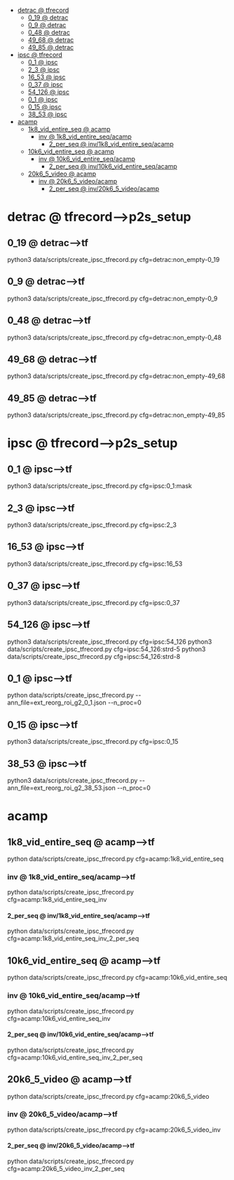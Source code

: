 <!-- MarkdownTOC -->

- [detrac       @ tfrecord](#detrac___tfrecord_)
    - [0_19       @ detrac](#0_19___detrac_)
    - [0_9       @ detrac](#0_9___detrac_)
    - [0_48       @ detrac](#0_48___detrac_)
    - [49_68       @ detrac](#49_68___detrac_)
    - [49_85       @ detrac](#49_85___detrac_)
- [ipsc       @ tfrecord](#ipsc___tfrecord_)
    - [0_1       @ ipsc](#0_1___ipsc_)
    - [2_3       @ ipsc](#2_3___ipsc_)
    - [16_53       @ ipsc](#16_53___ipsc_)
    - [0_37       @ ipsc](#0_37___ipsc_)
    - [54_126       @ ipsc](#54_126___ipsc_)
    - [0_1       @ ipsc](#0_1___ipsc__1)
    - [0_15       @ ipsc](#0_15___ipsc_)
    - [38_53       @ ipsc](#38_53___ipsc_)
- [acamp](#acamp_)
    - [1k8_vid_entire_seq       @ acamp](#1k8_vid_entire_seq___acam_p_)
        - [inv       @ 1k8_vid_entire_seq/acamp](#inv___1k8_vid_entire_seq_acamp_)
            - [2_per_seq       @ inv/1k8_vid_entire_seq/acamp](#2_per_seq___inv_1k8_vid_entire_seq_acamp_)
    - [10k6_vid_entire_seq       @ acamp](#10k6_vid_entire_seq___acam_p_)
        - [inv       @ 10k6_vid_entire_seq/acamp](#inv___10k6_vid_entire_seq_acam_p_)
            - [2_per_seq       @ inv/10k6_vid_entire_seq/acamp](#2_per_seq___inv_10k6_vid_entire_seq_acam_p_)
    - [20k6_5_video       @ acamp](#20k6_5_video___acam_p_)
        - [inv       @ 20k6_5_video/acamp](#inv___20k6_5_video_acamp_)
            - [2_per_seq       @ inv/20k6_5_video/acamp](#2_per_seq___inv_20k6_5_video_acamp_)

<!-- /MarkdownTOC -->
<a id="detrac___tfrecord_"></a>
# detrac       @ tfrecord-->p2s_setup
<a id="0_19___detrac_"></a>
## 0_19       @ detrac-->tf
python3 data/scripts/create_ipsc_tfrecord.py cfg=detrac:non_empty-0_19
<a id="0_9___detrac_"></a>
## 0_9       @ detrac-->tf
python3 data/scripts/create_ipsc_tfrecord.py cfg=detrac:non_empty-0_9
<a id="0_48___detrac_"></a>
## 0_48       @ detrac-->tf
python3 data/scripts/create_ipsc_tfrecord.py cfg=detrac:non_empty-0_48
<a id="49_68___detrac_"></a>
## 49_68       @ detrac-->tf
python3 data/scripts/create_ipsc_tfrecord.py cfg=detrac:non_empty-49_68
<a id="49_85___detrac_"></a>
## 49_85       @ detrac-->tf
python3 data/scripts/create_ipsc_tfrecord.py cfg=detrac:non_empty-49_85

<a id="ipsc___tfrecord_"></a>
# ipsc       @ tfrecord-->p2s_setup
<a id="0_1___ipsc_"></a>
## 0_1       @ ipsc-->tf
python3 data/scripts/create_ipsc_tfrecord.py cfg=ipsc:0_1:mask
<a id="2_3___ipsc_"></a>
## 2_3       @ ipsc-->tf
python3 data/scripts/create_ipsc_tfrecord.py cfg=ipsc:2_3
<a id="16_53___ipsc_"></a>
## 16_53       @ ipsc-->tf
python3 data/scripts/create_ipsc_tfrecord.py cfg=ipsc:16_53
<a id="0_37___ipsc_"></a>
## 0_37       @ ipsc-->tf
python3 data/scripts/create_ipsc_tfrecord.py cfg=ipsc:0_37
<a id="38_53___ipsc_"></a>
<a id="54_126___ipsc_"></a>
## 54_126       @ ipsc-->tf
python3 data/scripts/create_ipsc_tfrecord.py cfg=ipsc:54_126
python3 data/scripts/create_ipsc_tfrecord.py cfg=ipsc:54_126:strd-5
python3 data/scripts/create_ipsc_tfrecord.py cfg=ipsc:54_126:strd-8

<a id="0_1___ipsc__1"></a>
## 0_1       @ ipsc-->tf
python data/scripts/create_ipsc_tfrecord.py --ann_file=ext_reorg_roi_g2_0_1.json --n_proc=0
<a id="0_15___ipsc_"></a>
## 0_15       @ ipsc-->tf
python3 data/scripts/create_ipsc_tfrecord.py cfg=ipsc:0_15
<a id="38_53___ipsc_"></a>
## 38_53       @ ipsc-->tf
python3 data/scripts/create_ipsc_tfrecord.py --ann_file=ext_reorg_roi_g2_38_53.json --n_proc=0

<a id="acamp_"></a>
# acamp
<a id="1k8_vid_entire_seq___acam_p_"></a>
## 1k8_vid_entire_seq       @ acamp-->tf
python data/scripts/create_ipsc_tfrecord.py cfg=acamp:1k8_vid_entire_seq
<a id="inv___1k8_vid_entire_seq_acamp_"></a>
### inv       @ 1k8_vid_entire_seq/acamp-->tf
python data/scripts/create_ipsc_tfrecord.py cfg=acamp:1k8_vid_entire_seq_inv
<a id="2_per_seq___inv_1k8_vid_entire_seq_acamp_"></a>
#### 2_per_seq       @ inv/1k8_vid_entire_seq/acamp-->tf
python data/scripts/create_ipsc_tfrecord.py cfg=acamp:1k8_vid_entire_seq_inv_2_per_seq

<a id="10k6_vid_entire_seq___acam_p_"></a>
## 10k6_vid_entire_seq       @ acamp-->tf
python data/scripts/create_ipsc_tfrecord.py cfg=acamp:10k6_vid_entire_seq
<a id="inv___10k6_vid_entire_seq_acam_p_"></a>
### inv       @ 10k6_vid_entire_seq/acamp-->tf
python data/scripts/create_ipsc_tfrecord.py cfg=acamp:10k6_vid_entire_seq_inv
<a id="2_per_seq___inv_10k6_vid_entire_seq_acam_p_"></a>
#### 2_per_seq       @ inv/10k6_vid_entire_seq/acamp-->tf
python data/scripts/create_ipsc_tfrecord.py cfg=acamp:10k6_vid_entire_seq_inv_2_per_seq

<a id="20k6_5_video___acam_p_"></a>
## 20k6_5_video       @ acamp-->tf
python data/scripts/create_ipsc_tfrecord.py cfg=acamp:20k6_5_video
<a id="inv___20k6_5_video_acamp_"></a>
### inv       @ 20k6_5_video/acamp-->tf
python data/scripts/create_ipsc_tfrecord.py cfg=acamp:20k6_5_video_inv
<a id="2_per_seq___inv_20k6_5_video_acamp_"></a>
#### 2_per_seq       @ inv/20k6_5_video/acamp-->tf
python data/scripts/create_ipsc_tfrecord.py cfg=acamp:20k6_5_video_inv_2_per_seq


